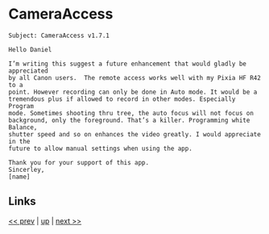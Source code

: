 # CameraAccess

    Subject: CameraAccess v1.7.1

    Hello Daniel

    I’m writing this suggest a future enhancement that would gladly be appreciated
    by all Canon users.  The remote access works well with my Pixia HF R42 to a
    point. However recording can only be done in Auto mode. It would be a
    tremendous plus if allowed to record in other modes. Especially Program
    mode. Sometimes shooting thru tree, the auto focus will not focus on
    background, only the foreground. That’s a killer. Programming white Balance,
    shutter speed and so on enhances the video greatly. I would appreciate in the
    future to allow manual settings when using the app.

    Thank you for your support of this app. 
    Sincerley,
    [name]

## Links

[<< prev](2019-03-06.md) | [up](../) | [next >> ](2019-03-15.md)
